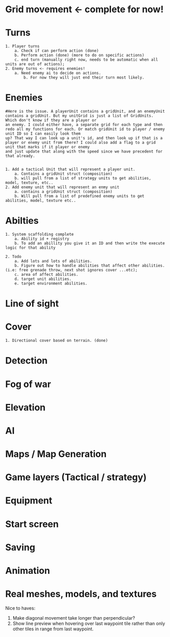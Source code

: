
# Grid movement <- complete for now!

# Turns
    1. Player turns
        a. Check if can perform action (done)
        b. Perform action (done) (more to do on specific actions)
        c. end turn (manually right now, needs to be automatic when all units are out of actions);
    2. Enemy turns <- requires enemies!
        a. Need enemy ai to decide on actions.
            b. For now they will just end their turn most likely.
        
# Enemies
    #Here is the issue. A playerUnit contains a gridUnit, and an enemyUnit contains a gridUnit. But my unitGrid is just a list of GridUnits. Which don't know if they are a player or
    an enemy. I could either have, a separate grid for each type and then redo all my functions for each. Or match gridUnit id to player / enemy unit ID so I can easily look them
    up? That way I can look up a unit's id, and then look up if that is a player or enemy unit from there? I could also add a flag to a grid unit that marks if it player or enemy
    and just update that along with the speed since we have precedent for that already.

    
    1. Add a tactical Unit that will represent a player unit.
        a. Contains a gridUnit struct (composition)
        b. will pull from a list of strategy units to get abilities, model, texture, etc..
    2. Add enemy unit that will represent an enmy unit
        a. contains a gridUnit struct (composition)
        b. Will pull from a list of predefined enemy units to get abilities, model, texture etc..


# Abilties
    1. System scaffolding complete
        a. Ability id + registry
        b. To add an abillity you give it an ID and then write the execute logic for that ability
    
    2. Todo
        a. Add lots and lots of abilities.
        b. Figure out how to handle abilities that affect other abilities. (i.e: free grenade throw, next shot ignores cover ...etc);
        c. area of affect abilities.
        d. target unit abilities.
        e. target environment abilities.

# Line of sight

# Cover
    1. Directional cover based on terrain. (done)

            

# Detection

# Fog of war

# Elevation

# AI

# Maps / Map Generation

# Game layers (Tactical / strategy)

# Equipment

# Start screen

# Saving

# Animation

# Real meshes, models, and textures


Nice to haves:
1. Make diagonal movement take longer than perpendicular?
2. Show line preview when hovering over last waypoint tile rather than only other tiles in range from last waypoint.

